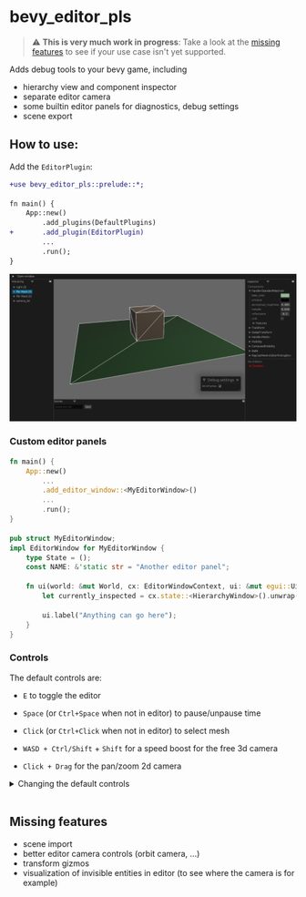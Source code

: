 # bevy_editor_pls

> :warning: **This is very much work in progress**: Take a look at the [missing features](#missing-features) to see if your use case isn't yet supported.

Adds debug tools to your bevy game, including
- hierarchy view and component inspector
- separate editor camera
- some builtin editor panels for diagnostics, debug settings
- scene export


## How to use:

Add the `EditorPlugin`:

```diff
+use bevy_editor_pls::prelude::*;

fn main() {
    App::new()
        .add_plugins(DefaultPlugins)
+       .add_plugin(EditorPlugin)
        ...
        .run();
}
```


![editor preview](./docs/editor.png)

### Custom editor panels

```rust
fn main() {
    App::new()
        ...
        .add_editor_window::<MyEditorWindow>()
        ...
        .run();
}

pub struct MyEditorWindow;
impl EditorWindow for MyEditorWindow {
    type State = ();
    const NAME: &'static str = "Another editor panel";

    fn ui(world: &mut World, cx: EditorWindowContext, ui: &mut egui::Ui) {
        let currently_inspected = cx.state::<HierarchyWindow>().unwrap().selected;

        ui.label("Anything can go here");
    }
}
```

### Controls

The default controls are:
- `E` to toggle the editor
- `Space` (or `Ctrl+Space` when not in editor) to pause/unpause time
- `Click` (or `Ctrl+Click` when not in editor) to select mesh

- `WASD + Ctrl/Shift` + `Shift` for a speed boost for the free 3d camera
- `Click + Drag` for the pan/zoom 2d camera

<details>
<summary>Changing the default controls</summary>

```rust
use bevy_editor_pls::EditorPlugin;
use bevy_editor_pls::controls;
use bevy_editor_pls_default_windows::hierarchy::picking::EditorRayCastSource;

fn main() {
    App::new()
        // ..
        .add_plugin(EditorPlugin)
        .insert_resource(editor_controls())
        .add_startup_system(set_cam3d_controls)
        // ..
        .run();
}

fn editor_controls() -> EditorControls {
    let mut editor_controls = EditorControls::default_bindings();
    editor_controls.unbind(controls::Action::PlayPauseEditor);

    editor_controls.insert(
        controls::Action::PlayPauseEditor,
        controls::Binding {
            input: controls::UserInput::Single(controls::Button::Keyboard(KeyCode::Escape)),
            conditions: vec![controls::BindingCondition::ListeningForText(false)],
        },
    );

    editor_controls
}

fn set_cam3d_controls(
    mut query: Query<&mut bevy_editor_pls::default_windows::cameras::camera_3d_free::FlycamControls>,
) {
    let mut controls = query.single_mut();
    controls.key_up = KeyCode::Q;
    controls.key_down = KeyCode::E;
}
```

</details>

<br>

## Missing features

- scene import
- better editor camera controls (orbit camera, ...)
- transform gizmos
- visualization of invisible entities in editor (to see where the camera is for example)